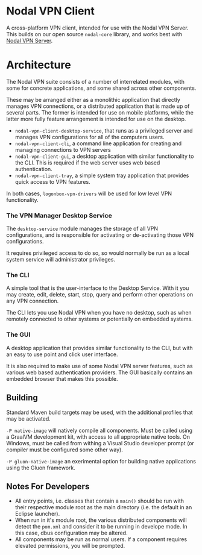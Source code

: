 # Nodal VPN Client

A cross-platform VPN client, intended for use with the Nodal VPN Server. This builds
on our open source `nodal-core` library, and works best with [Nodal VPN Server](https://nodal.online/). 

# Architecture

The Nodal VPN suite consists of a number of interrelated modules, with some 
for concrete applications, and some shared across other components.

These may be arranged either as a monolithic application that directly manages VPN connections,
or a distributed application that is made up of several parts. The former is intended for use
on mobile platforms, while the latter more fully feature arrangement is intended for use on the
desktop. 

 * `nodal-vpn-client-desktop-service`, that runs as a privileged server and manages VPN configurations for
   all of the computers users.
 * `nodal-vpn-client-cli`, a command line application for creating and managing connections to VPN servers
 * `nodal-vpn-client-gui`, a desktop application with similar functionality to the CLI. This is required 
   if the web server uses web based authentication.
 * `nodal-vpn-client-tray`, a simple system tray application that provides quick access to VPN features. 

In both cases, `logonbox-vpn-drivers` will be used for low level VPN functionality.

### The VPN Manager Desktop Service

The `desktop-service` module manages the storage of all VPN configurations, and is
responsible for activating or de-activating those VPN configurations.

It requires privileged access to do so, so would normally be run as a local system
service will administrator privileges. 

### The CLI

A simple tool that is the user-interface to the Desktop Service. With it you may
create, edit, delete, start, stop, query and perform other operations on any VPN
connection.

The CLI lets you use Nodal VPN when you have no desktop, such as when remotely
connected to other systems or potentially on embedded systems.


### The GUI

A desktop application that provides similar functionality to the CLI,
but with an easy to use point and click user interface. 

It is also required to make use of some Nodal VPN server features, such as various
web based authentication providers. The GUI basically contains an embedded browser that
makes this possible. 

## Building

Standard Maven build targets may be used, with the additional profiles that may be 
activated.

`-P native-image` will natively compile all components. Must be called using a GraalVM
development kit, with access to all appropriate native tools. On Windows, must be called 
from withing a Visual Studio developer prompt (or compiler must be configured some other way).

`-P gluon-native-image` an exerimental option for building native applications using the 
Gluon framework. 


## Notes For Developers

 * All entry points, i.e. classes that contain a `main()` should be run with
   their respective module root as the main directory (i.e. the default in an
   Eclipse launcher).
 * When run in it's module root, the various distributed components will detect
   the `pom.xml` and consider it to be running in develope mode. In this case,
   dbus configuration may be altered.
 * All components may be run as normal users. If a component requires elevated 
   permissions, you will be prompted.